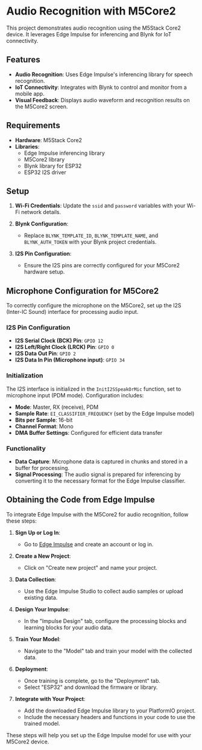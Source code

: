 # Audio Recognition with M5Core2

This project demonstrates audio recognition using the M5Stack Core2 device. It leverages Edge Impulse for inferencing and Blynk for IoT connectivity.

## Features

- **Audio Recognition**: Uses Edge Impulse's inferencing library for speech recognition.
- **IoT Connectivity**: Integrates with Blynk to control and monitor from a mobile app.
- **Visual Feedback**: Displays audio waveform and recognition results on the M5Core2 screen.

## Requirements

- **Hardware**: M5Stack Core2
- **Libraries**:
  - Edge Impulse inferencing library
  - M5Core2 library
  - Blynk library for ESP32
  - ESP32 I2S driver

## Setup

1. **Wi-Fi Credentials**: Update the `ssid` and `password` variables with your Wi-Fi network details.

2. **Blynk Configuration**:
   - Replace `BLYNK_TEMPLATE_ID`, `BLYNK_TEMPLATE_NAME`, and `BLYNK_AUTH_TOKEN` with your Blynk project credentials.

3. **I2S Pin Configuration**:
   - Ensure the I2S pins are correctly configured for your M5Core2 hardware setup.

## Microphone Configuration for M5Core2

To correctly configure the microphone on the M5Core2, set up the I2S (Inter-IC Sound) interface for processing audio input.

### I2S Pin Configuration

- **I2S Serial Clock (BCK) Pin**: `GPIO 12`
- **I2S Left/Right Clock (LRCK) Pin**: `GPIO 0`
- **I2S Data Out Pin**: `GPIO 2`
- **I2S Data In Pin (Microphone input)**: `GPIO 34`

### Initialization

The I2S interface is initialized in the `InitI2SSpeakOrMic` function, set to microphone input (PDM mode). Configuration includes:

- **Mode**: Master, RX (receive), PDM
- **Sample Rate**: `EI_CLASSIFIER_FREQUENCY` (set by the Edge Impulse model)
- **Bits per Sample**: 16-bit
- **Channel Format**: Mono
- **DMA Buffer Settings**: Configured for efficient data transfer

### Functionality

- **Data Capture**: Microphone data is captured in chunks and stored in a buffer for processing.
- **Signal Processing**: The audio signal is prepared for inferencing by converting it to the necessary format for the Edge Impulse classifier.

## Obtaining the Code from Edge Impulse

To integrate Edge Impulse with the M5Core2 for audio recognition, follow these steps:

1. **Sign Up or Log In**:
   - Go to [Edge Impulse](https://www.edgeimpulse.com/) and create an account or log in.

2. **Create a New Project**:
   - Click on "Create new project" and name your project.

3. **Data Collection**:
   - Use the Edge Impulse Studio to collect audio samples or upload existing data.

4. **Design Your Impulse**:
   - In the "Impulse Design" tab, configure the processing blocks and learning blocks for your audio data.

5. **Train Your Model**:
   - Navigate to the "Model" tab and train your model with the collected data.

6. **Deployment**:
   - Once training is complete, go to the "Deployment" tab.
   - Select "ESP32" and download the firmware or library.

7. **Integrate with Your Project**:
   - Add the downloaded Edge Impulse library to your PlatformIO project.
   - Include the necessary headers and functions in your code to use the trained model.

These steps will help you set up the Edge Impulse model for use with your M5Core2 device.
